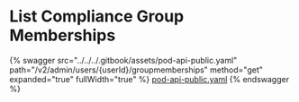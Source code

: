 # List Compliance Group Memberships

{% swagger src="../../../.gitbook/assets/pod-api-public.yaml" path="/v2/admin/users/{userId}/groupmemberships" method="get" expanded="true" fullWidth="true" %}
[pod-api-public.yaml](../../../.gitbook/assets/pod-api-public.yaml)
{% endswagger %}
